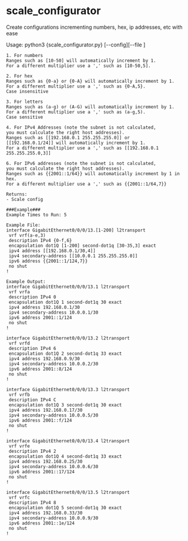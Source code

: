 # scale_configurator
Create configurations incrementing numbers, hex, ip addresses, etc with ease

Usage: python3 {scale_configurator.py} [--config][--file <filename>]
<prompted for number of runs>
    
    1. For numbers
    Ranges such as [10-50] will automatically increment by 1.
    For a different multiplier use a ',' such as [10-50,5].
    
    2. For hex
    Ranges such as {0-a} or {0-A} will automatically increment by 1.
    For a different multiplier use a ',' such as {0-A,5}.
    Case insensitive
    
    3. For letters
    Ranges such as (a-g) or (A-G) will automatically increment by 1.
    For a different multiplier use a ',' such as (a-g,5).
    Case sensitive
    
    4. For IPv4 Addresses (note the subnet is not calculated,
    you must calculate the right host addresses).
    Ranges such as [[192.168.0.1 255.255.255.0]] or
    [[192.168.0.1/24]] will automatically increment by 1.
    For a different multiplier use a ',' such as [[192.168.0.1 255.255.255.0,3]]
    
    6. For IPv6 addresses (note the subnet is not calculated,
    you must calculate the right host addresses).
    Ranges such as {{2001::1/64}} will automatically increment by 1 in hex.
    For a different multiplier use a ',' such as {{2001::1/64,7}}
    
    Returns:
    - Scale config

    ###Example###
    Example Times to Run: 5

    Example File:
    interface GigabitEthernet0/0/0/13.[1-200] l2transport
     vrf vrf(a-e,3)
     description IPv4 {0-f,6}
     encapsulation dot1Q [1-200] second-dot1q [30-35,3] exact
     ipv4 address [[192.168.0.1/30,4]]
     ipv4 secondary-address [[10.0.0.1 255.255.255.0]]
     ipv6 address {{2001::1/124,7}}
     no shut
    !

    Example Output:
    interface GigabitEthernet0/0/0/13.1 l2transport
     vrf vrfa
     description IPv4 0
     encapsulation dot1Q 1 second-dot1q 30 exact
     ipv4 address 192.168.0.1/30
     ipv4 secondary-address 10.0.0.1/30
     ipv6 address 2001::1/124
     no shut
    !

    interface GigabitEthernet0/0/0/13.2 l2transport
     vrf vrfd
     description IPv4 6
     encapsulation dot1Q 2 second-dot1q 33 exact
     ipv4 address 192.168.0.9/30
     ipv4 secondary-address 10.0.0.2/30
     ipv6 address 2001::8/124
     no shut
    !

    interface GigabitEthernet0/0/0/13.3 l2transport
     vrf vrfb
     description IPv4 C
     encapsulation dot1Q 3 second-dot1q 30 exact
     ipv4 address 192.168.0.17/30
     ipv4 secondary-address 10.0.0.5/30
     ipv6 address 2001::f/124
     no shut
    !

    interface GigabitEthernet0/0/0/13.4 l2transport
     vrf vrfe
     description IPv4 2
     encapsulation dot1Q 4 second-dot1q 33 exact
     ipv4 address 192.168.0.25/30
     ipv4 secondary-address 10.0.0.6/30
     ipv6 address 2001::17/124
     no shut
    !

    interface GigabitEthernet0/0/0/13.5 l2transport
     vrf vrfc
     description IPv4 8
     encapsulation dot1Q 5 second-dot1q 30 exact
     ipv4 address 192.168.0.33/30
     ipv4 secondary-address 10.0.0.9/30
     ipv6 address 2001::1e/124
     no shut
    !

